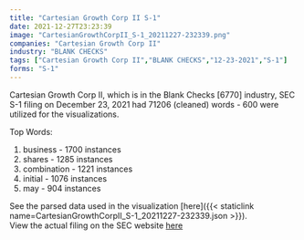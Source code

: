 ```yaml
---
title: "Cartesian Growth Corp II S-1"
date: 2021-12-27T23:23:39
image: "CartesianGrowthCorpII_S-1_20211227-232339.png"
companies: "Cartesian Growth Corp II"
industry: "BLANK CHECKS"
tags: ["Cartesian Growth Corp II","BLANK CHECKS","12-23-2021","S-1"]
forms: "S-1"
---
```

Cartesian Growth Corp II, which is in the Blank Checks [6770] industry, SEC S-1 filing on December 23, 2021 had 71206 (cleaned) words - 600 were utilized for the visualizations.

Top Words:
1. business - 1700 instances
2. shares - 1285 instances
3. combination - 1221 instances
4. initial - 1076 instances
5. may - 904 instances


See the parsed data used in the visualization [here]({{< staticlink name=CartesianGrowthCorpII_S-1_20211227-232339.json >}}).  
View the actual filing on the SEC website [here](https://www.sec.gov/Archives/edgar/data/1889112/0001193125-21-366126.txt)